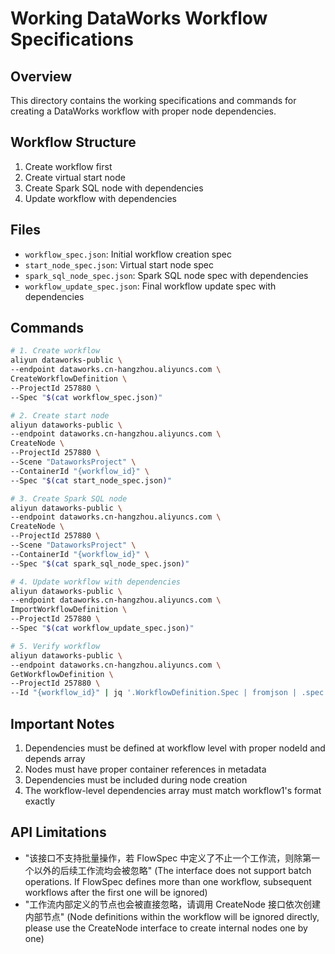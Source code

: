 # Working DataWorks Workflow Specifications

## Overview
This directory contains the working specifications and commands for creating a DataWorks workflow with proper node dependencies.

## Workflow Structure
1. Create workflow first
2. Create virtual start node
3. Create Spark SQL node with dependencies
4. Update workflow with dependencies

## Files
- `workflow_spec.json`: Initial workflow creation spec
- `start_node_spec.json`: Virtual start node spec
- `spark_sql_node_spec.json`: Spark SQL node spec with dependencies
- `workflow_update_spec.json`: Final workflow update spec with dependencies

## Commands
```bash
# 1. Create workflow
aliyun dataworks-public \
--endpoint dataworks.cn-hangzhou.aliyuncs.com \
CreateWorkflowDefinition \
--ProjectId 257880 \
--Spec "$(cat workflow_spec.json)"

# 2. Create start node
aliyun dataworks-public \
--endpoint dataworks.cn-hangzhou.aliyuncs.com \
CreateNode \
--ProjectId 257880 \
--Scene "DataworksProject" \
--ContainerId "{workflow_id}" \
--Spec "$(cat start_node_spec.json)"

# 3. Create Spark SQL node
aliyun dataworks-public \
--endpoint dataworks.cn-hangzhou.aliyuncs.com \
CreateNode \
--ProjectId 257880 \
--Scene "DataworksProject" \
--ContainerId "{workflow_id}" \
--Spec "$(cat spark_sql_node_spec.json)"

# 4. Update workflow with dependencies
aliyun dataworks-public \
--endpoint dataworks.cn-hangzhou.aliyuncs.com \
ImportWorkflowDefinition \
--ProjectId 257880 \
--Spec "$(cat workflow_update_spec.json)"

# 5. Verify workflow
aliyun dataworks-public \
--endpoint dataworks.cn-hangzhou.aliyuncs.com \
GetWorkflowDefinition \
--ProjectId 257880 \
--Id "{workflow_id}" | jq '.WorkflowDefinition.Spec | fromjson | .spec.workflows[0]'
```

## Important Notes
1. Dependencies must be defined at workflow level with proper nodeId and depends array
2. Nodes must have proper container references in metadata
3. Dependencies must be included during node creation
4. The workflow-level dependencies array must match workflow1's format exactly

## API Limitations
- "该接口不支持批量操作，若 FlowSpec 中定义了不止一个工作流，则除第一个以外的后续工作流均会被忽略" (The interface does not support batch operations. If FlowSpec defines more than one workflow, subsequent workflows after the first one will be ignored)
- "工作流内部定义的节点也会被直接忽略，请调用 CreateNode 接口依次创建内部节点" (Node definitions within the workflow will be ignored directly, please use the CreateNode interface to create internal nodes one by one)
